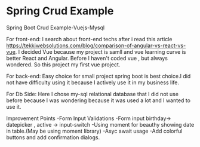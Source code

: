 # Spring Crud Example

Spring Boot Crud Example-Vuejs-Mysql
 
For front-end:
	I search about front-end techs after i read this article https://tekkiwebsolutions.com/blog/comparison-of-angular-vs-react-vs-vue. 
	I decided Vue because my project is samll and vue learning curve is better React and Angular. Before I haven't coded vue , but always wondered. So this project my first vue project.
	
	
For back-end:
	Easy choice for small project spring boot is best choice.I did not have difficulty using it because I actively use it in my business life.



For Db Side:
	Here I chose my-sql relational database that I did not use before because I was wondering because it was used a lot and I wanted to use it.
	


Improvement Points
-Form Input Validations
-Form input birthday-> datepicker , active -> input-switch
-Using moment for beauthy showing date in table.(May be using moment library)
-Asyc await usage
-Add colorful buttons and add confirmation dialogs.
